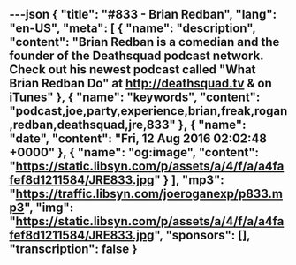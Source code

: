 ---json
{
  "title": "#833 - Brian Redban",
  "lang": "en-US",
  "meta": [
    {
      "name": "description",
      "content": "Brian Redban is a comedian and the founder of the Deathsquad podcast network. Check out his newest podcast called \"What Brian Redban Do\" at http://deathsquad.tv & on iTunes"
    },
    {
      "name": "keywords",
      "content": "podcast,joe,party,experience,brian,freak,rogan,redban,deathsquad,jre,833"
    },
    {
      "name": "date",
      "content": "Fri, 12 Aug 2016 02:02:48 +0000"
    },
    {
      "name": "og:image",
      "content": "https://static.libsyn.com/p/assets/a/4/f/a/a4fafef8d1211584/JRE833.jpg"
    }
  ],
  "mp3": "https://traffic.libsyn.com/joeroganexp/p833.mp3",
  "img": "https://static.libsyn.com/p/assets/a/4/f/a/a4fafef8d1211584/JRE833.jpg",
  "sponsors": [],
  "transcription": false
}
---
<episode-header />

<timemark seconds="0" />

<transcribe-call-to-action />

<episode-footer />